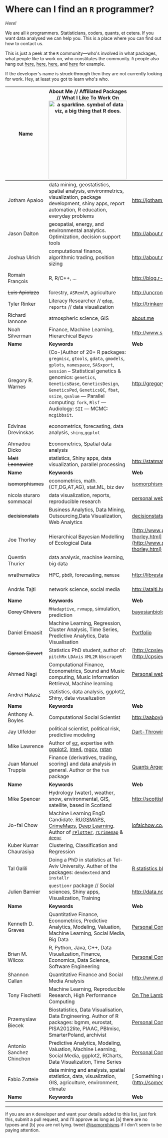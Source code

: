 # Where can I find an `R` programmer?

_Here!_

We are all `R` programmers. Statisticians, coders, quants, et cetera. If you want data analysed we can help you. This is a place where you can find out how to contact us.

This is just a peek at the `R` community&mdash;who's involved in what packages, what people like to work on, who constitutes the community. `R` people also hang out [here](https://twitter.com/search?q=%23Rstats), [here](http://stackoverflow.com/questions/tagged/r), [here](mailto:r-sig-jobs-request@r-project.org), and [here](http://www.google.com/search?q=stat.ethz.ch+pipermail) for example.



If the developer's name is ~~struck through~~ then they are not currently looking for work. Hey, at least you got to learn who's who.
</div>



| Name | About Me // Affiliated Packages // What I Like To Work On <img src="http://upload.wikimedia.org/wikipedia/commons/thumb/8/81/Sparkline_dowjones_new.svg/500px-Sparkline_dowjones_new.svg.png" width="250" title="a sparkline. symbol of data viz, a big thing that R does."/> | Website | Email | <img src="http://cdn.sstatic.net/stackoverflow/img/apple-touch-icon.png" title="StackOverflow: where programmers help each other debug" width="100"/> | <img src="http://github.global.ssl.fastly.net/images/modules/logos_page/GitHub-Mark.png" title="Github: where programmers share code" width="100" /> | <img src="http://scontent-b.xx.fbcdn.net/hphotos-prn2/1157664_10151640961054891_2062775343_n.png" title="R Bloggers: where R programmers share ideas with each other" width="100" /> | <img src="https://abs.twimg.com/a/1380503112/images/resources/twitter-bird-blue-on-white.png" title="Twitter: a worldwide chatroom" width="100" />|
| --- |  ------ | --- | --- | :---: | :---: | :---: | :---: |
| Jotham Apaloo | data mining, geostatistics, spatial analysis, environmetrics, visualization, package development, shiny apps, report automation, R education, everyday problems | http://jotham-city.com [LinkedIn](ca.linkedin.com/in/jothamapaloo) | jotham.apaloo@gmail.com | 
| Jason Dalton | geospatial, energy, and environmental analytics.  Optimization, decision support tools | http://about.me/jasondalton | jason.dalton@azimuth1.com | 
| Joshua Ulrich | computational finance, algorithmic trading, position sizing | http://about.me/joshuaulrich|| [![profile for Joshua Ulrich at Stack Overflow, Q&A for professional and enthusiast programmers](http://stackoverflow.com/users/flair/271616.png "profile for Joshua Ulrich at Stack Overflow, Q&A for professional and enthusiast programmers")](http://stackoverflow.com/users/271616/joshua-ulrich) | https://github.com/joshuaulrich | http://www.r-bloggers.com/author/joshua-ulrich/ | [@joshua_ulrich](https://twitter.com/joshua_ulrich) |
| Romain François | R, R/C++, ... | http://blog.r-enthusiasts.com || [![profile for Romain Francois at Stack Overflow, Q&A for professional and enthusiast programmers](http://stackoverflow.com/users/flair/499163.png "profile for Romain Francois at Stack Overflow, Q&A for professional and enthusiast programmers")](http://stackoverflow.com/users/499163/romain-francois) | https://github.com/romainfrancois | http://blog.r-enthusiasts.com | [@romain_francois](https://twitter.com/romain_francois) |
| ~~Luis Apiolaza~~ | forestry, `ASRemlR`, agriculture | http://uncronopio.org |  | | | [&mdash;](http://www.r-bloggers.com/author/luis/) | [@zentree](http://twitter.com/zentree) | 
| Tyler Rinker | Literacy Researcher // `qdap`, `reports` // data visualization | http://trinkerrstuff.wordpress.com/ | | [![profile for Tyler Rinker at Stack Overflow, Q&A for professional and enthusiast programmers](http://stackoverflow.com/users/flair/1000343.png "profile for Tyler Rinker at Stack Overflow, Q&A for professional and enthusiast programmers")](http://stackoverflow.com/users/1000343/tyler-rinker) | [Github](https://github.com/trinker) | [R Bloggers](http://www.r-bloggers.com/author/tylerrinker/) | [@tylerrinker](https://twitter.com/tylerrinker) |
| Richard Iannone | atmospheric science, GIS | [about.me](http://about.me/rich_i) | | | [rich-iannone](https://github.com/rich-iannone) | | [@riannone](http://twitter.com/riannone) |
|Noah Silverman|Finance, Machine Learning, Hierarchical Bayes|http://www.smartmediacorp.com | | | | | |
|**Name**|**Keywords**|**Web**|**Email**|**SO**|**G**|**R**|**T**|
|Gregory R. Warnes| (Co-)Author of 20+ R packages: `gregmisc`, `gtools`, `gdata`, `gmodels`, `gplots`, `namespace`, `SASxport`, `session` – Statistical genetics & genomics: `genetics`, `GeneticsBase`, `GeneticsDesign`, `GeneticsPed`, `GeneticsQC`, `fbat`, `ssize`, `qvalue` — Parallel computing: `fork`, `Rlsf` — Audiology: `SII` — MCMC: `mcgibbsit`.|http://gregoryrwarnes.com|greg@warnes.net| | ||
| Edvinas Drevinskas | econometrics, forecasting, data analysis, `shiny`,`ggplot`||edvinas.dre@gmail.com|[![profile for Joshua Ulrich at Stack Overflow, Q&A for professional and enthusiast programmers](http://stackoverflow.com/users/flair/2453235.png "profile for Pigeon at Stack Overflow, Q&A for professional and enthusiast programmers")](http://stackoverflow.com/users/2453235/pigeon)|||https://twitter.com/EdwinDre|
| Ahmadou Dicko |Econometrics, Spatial data analysis |  ||[![profile for dickoa at Stack Overflow, Q&A for professional and enthusiast programmers](http://stackoverflow.com/users/flair/592920.png "profile for dickoa at Stack Overflow, Q&A for professional and enthusiast programmers")](http://stackoverflow.com/users/592920/dickoa) | https://github.com/dickoa | | [@dickoah](http://twitter.com/dickoah) |
| ~~Matt Leonawicz~~ | statistics, Shiny apps, data visualization, parallel processing | http://statmatt.com | matt.rstat@gmail.com | | | | [@leonawicz](http://twitter.com/leonawicz) |
|**Name**|**Keywords**|**Web**|**Email**|**SO**|**G**|**R**|**T**|
| ~~isomorphismes~~ | econometrics, math.{CT,DG,AT,AG}, stat.ML, biz dev| [isomorphismes](http://isomorphism.es/tagged/R) [humility](http://humility.consulting) | isomorphisms@sdf.org || | [&mdash;](http://www.r-bloggers.com/author/isomorphismes/)  | [@isomorphisms](http://twitter.com/isomorphisms) |
| nicola sturaro sommacal | data visualization, reports, reproducible research |[personal website (italian only)](http://www.nicolasturaro.com) | | | [my page](https://github.com/nicolasturaro) | [my posts](http://www.r-bloggers.com/author/nicola-sturaro-sommacal/) | [@nicolasturaro](http://twitter.com/nicolasturaro) |
| ~~decisionstats~~ | Business Analytics, Data Mining, Outsourcing,Data Visualization, Web Analytics| [decisionstats](http://www.decisionstats.com) ||| | | [@poethacker](http://twitter.com/poethacker)
| Joe Thorley | Hierarchical Bayesian Modelling of Ecological Data| [http://www.poissonconsulting.ca/people/joe-thorley.html](http://www.poissonconsulting.ca/people/joe-thorley.html) |joe@poissonconsulting.ca||[&mdash;](https://github.com/poissonconsulting) || [@joe_thorley](http://twitter.com/joe_thorley)|
|Quentin Thurier| data analysis, machine learning, big data||quentin.thurier@gmail.com||[&mdash;](https://github.com/qthurier)|||
| ~~wrathematics~~ | HPC, `pbdR`, forecasting, `memuse` | http://librestats.com/ ||| [&mdash;](https://github.com/wrathematics) | http://www.r-bloggers.com/author/wrathematics/ ||
| András Tajti | network science, social media | http://atajti.hu|| [![profile for atajti at Stack Overflow, Q&A for professional and enthusiast programmers](http://stackoverflow.com/users/flair/3027274.png "profile for atajti at Stack Overflow, Q&A for professional and enthusiast programmers")](http://stackoverflow.com/users/3027274/atajti) | https://github.com/atajti |  | [@atajti](https://twitter.com/atajti) |
|**Name**|**Keywords**|**Web**|**Email**|**SO**|**G**|**R**|**T**|
| ~~Corey Chivers~~ | `MHadaptive`, `rvmapp`, simulation, prediction | [bayesianbiologist](http://bayesianbiologist.com/) ||| [https://github.com/cjbayesian](https://github.com/cjbayesian) | [&mdash;](http://www.r-bloggers.com/author/corey-chivers/) | [@cjbayesian](http://twitter.com/cjbayesian) |
|Daniel Emaasit| Machine Learning, Regression, Cluster Analysis, Time Series, Predictive Analytics, Data Visualisation|[Portfolio](http://danielemaasit.com/)|daniel.emaasit@gmail.com||https://github.com/emaasit||[@emaasit](http://twitter.com/emaasit) |
| ~~Carson Sievert~~ | Statistics PhD student, author of: `pitchRx` `LDAvis` `XML2R` `bbscrapeR`| [http://cpsievert.github.io/](http://cpsievert.github.io/) ||| [https://github.com/cpsievert](https://github.com/cpsievert) | [&mdash;](http://www.r-bloggers.com/author/corey-chivers/) | [@cpsievert](http://twitter.com/cpsievert) |
| Ahmed Nagi | Computational Finance, Econometrics, Sound and Music computing, Music Information Retrieval, Machine learning |[Personal website](http://lalas.github.io/quantitativeThoughts/) | ahmednagi@gmail.com | &mdash; | [&mdash;](https://github.com/lalas/) | [My posts](http://lalas.github.io/quantitativeThoughts/) |  |
| Andrei Halasz | statistics, data analysis, ggplot2, Shiny, data visualization|   | halasz.andrei@gmail.com|   |   |   |   |
|**Name**|**Keywords**|**Web**|**Email**|**SO**|**G**|**R**|**T**|
| Anthony A. Boyles | Computational Social Scientist | http://aaboyles.com | AABoyles@gmail.com | [SO](http://stackexchange.com/users/246792/tony) | [http://github.com/AABoyles](http://github.com/AABoyles) | | [@AABoyles](http://twitter.com/aaboyles) 
| Jay Ulfelder | political scientist, political risk, predictive modeling | [Dart-Throwing Chimp](http://dartthrowingchimp.wordpress.com/) | ulfelder@gmail.com |   | [https://github.com/ulfelder](https://github.com/ulfelder) |   | [@dtchimp](https://twitter.com/dtchimp) |
|Mike Lawrence|Author of [ez](http://cran.r-project.org/web/packages/ez/index.html), expertise with [ggplot2](http://cran.r-project.org/web/packages/ggplot2/index.html),  [lme4](http://cran.r-project.org/web/packages/lme4/index.html),  [mgcv](http://cran.r-project.org/web/packages/mgcv/index.html), [rstan](http://mc-stan.org)|  | mike.lwrnc@gmail.com | [![profile for Mike Lawrence on Stack Exchange, a network of free, community-driven Q&A sites](http://stackexchange.com/users/flair/58413.png "profile for Mike Lawrence on Stack Exchange, a network of free, community-driven Q&A sites")](http://stackexchange.com/users/58413) | http://github.com/mike-lawrence |  | [@MikeLwrnc](http://twitter.com/mikelwrnc)
| Juan Manuel Truppia | Finance (derivatives, trading, scoring) and data analysis in general. Author or the `tvm` package | [Quants Argentina](http://www.quantsargentina.com/) | jmtruppia@gmail.com | [juancentro](http://stackoverflow.com/users/645080/juancentro) | [https://github.com/juancentro](https://github.com/juancentro) | | [@jmtruppia](https://twitter.com/jmtruppia) |
|**Name**|**Keywords**|**Web**|**Email**|**SO**|**G**|**R**|**T**|
| Mike Spencer | Hydrology (water), weather, snow, environmental, GIS, satellite, based in Scotland | http://scottishsnow.wordpress.com | spencer.mike.r@gmail.com | [MikeRSpencer](http://stackoverflow.com/users/2773500/mikerspencer) | [github](https://github.com/mikerspencer) [bitbucket](https://bitbucket.org/mikerspencer) | [R on scottishsnow blog](http://scottishsnow.wordpress.com/tag/r/) | [@MikeRSpencer](https://twitter.com/MikeRSpencer)
| Jo-fai Chow | Machine Learning EngD Candidate. [RUGSMAPS](http://bit.ly/rugsmaps), [CrimeMaps](https://github.com/woobe/useR_2014), [Deep Learning](http://bit.ly/Z9lYVF). Author of [```rPlotter```](http://bit.ly/rPlotter), [```rCrimemap```](http://bit.ly/rCrimemap) & [```deepr```](http://bit.ly/bib_deepr) | [jofaichow.co.uk](http:///www.jofaichow.co.uk) | jofai.chow@gmail.com | | https://github.com/woobe | [Blend it like a Bayesian!](http://blenditbayes.blogspot.co.uk/) | [@matlabulous](https://twitter.com/matlabulous) |
| Kuber Kumar Chaurasiya | Clustering, Classification and Regression || kuberbhu@gmail.com | [outlier](http://stackoverflow.com/users/1645131/outlier) | [kuberiitb](https://github.com/kuberiitb) | | [@kuberasi](https://twitter.com/kuberasi) |
| Tal Galili | Doing a PhD in statistics at Tel-Aviv University. Auther of the packages: `dendextend` and `installr` | [R statistics blog](http://www.r-statistics.com/) | Tal.Galili@gmail.com | [![profile for Tal Galili at Stack Overflow, Q&A for professional and enthusiast programmers](http://stackoverflow.com/users/flair/256662.png "profile for Tyler Rinker at Stack Overflow, Q&A for professional and enthusiast programmers")](http://stackoverflow.com/users/256662/tal-galili) | https://github.com/talgalili | [R Bloggers](http://www.r-bloggers.com/author/tal-galili/) | [@talgalili](https://twitter.com/talgalili) |
| Julien Barnier | `questionr` package // Social sciences, Shiny apps, Visualization, Training | http://data.nozav.org (in french) | | [![profile for juba at Stack Overflow, Q&A for professional and enthusiast programmers](http://stackoverflow.com/users/flair/249691.png "profile for juba at Stack Overflow, Q&A for professional and enthusiast programmers")](http://stackoverflow.com/users/249691/juba) | https://github.com/juba | http://alea.fr.eu.org/ | [@nozav](https://twitter.com/nozav) |
|**Name**|**Keywords**|**Web**|**Email**|**SO**|**G**|**R**|**T**|
| Kenneth D. Graves | Quantitative Finance, Econometrics, Predictive Analytics, Modeling, Valuation, Machine Learning, Social Media, Big Data | [Personal Contact Page](http://kennethdgraves.brandyourself.com/)| ken_graves@yahoo.com |   | [https://github.com/majystr](https://github.com/majystr) |   | [@ken_graves](https://twitter.com/ken_graves) |
| Brian M. Wilcox | R, Python, Java, C++, Data Visualization, Finance, Economics, Data Science, Software Engineering  | [Personal Contact Page](http://brianmwilcox.com/)|  |   | [briwilcox](https://github.com/briwilcox) |   | [@Brian_M_Wilcox](https://twitter.com/Brian_M_Wilcox) |
| Shannon Callan | Quantitative Finance and Social Media Analysis | http://www.digitaltrendanalytics.com | smc@digitaltrendanalytics.com | http://stackoverflow.com/users/1736015/scallan | [smc-dta](https://github.com/smc-dta) |  |  |
| Tony Fischetti | Machine Learning, Reproducible Research, High Performance Computing | [On The Lambda](http://www.onthelambda.com)| tony.fischetti@gmail.com |  | [tonyfischetti](https://github.com/tonyfischetti) | [R-bloggers](http://www.r-bloggers.com/author/tony-fischettigmail-com/) | [@tonyfischetti](https://twitter.com/tonyfischetti) |
| Przemyslaw Biecek | Biostatistics, Data Visualisation, Data Engineering. Author of R packages: bgmm, eurostat, PISA2012lite, PIAAC, PBImisc, SmarterPoland, archivist | [Personal Contact Page](http://biecek.pl/)| przemyslaw.biecek@gmail.com | | [github://pbiecek](https://github.com/pbiecek) | [SmarterPoland](http://www.SmarterPoland.pl) | [@smarterpoland](https://twitter.com/smarterpoland) |
| Antonio Sanchez Chinchon | Predictive Analytics, Modeling, Valuation, Machine Learning, Social Media, ggplot2, RCharts, Data Visualization, Time Series | [Personal Contact Page](http://aschinchon.wordpress.com/)| aschinchon@gmail.com | | [github](https://github.com/aschinchon) | [R Bloggers](http://www.r-bloggers.com/author/aschinchon/) | [@aschinchon](https://twitter.com/aschinchon) |
| Fabio Zottele | data mining and analysis, spatial statistics, data, visualization, GIS, agriculture, environment, climate | [ Something must break ] (http://somecodejustbreaks.blogspot.it]) | fabio.zottele@gmail.com | [![profile for Fabio at Stack Overflow, Q&A for professional and enthusiast programmers](http://stackoverflow.com/users/flair/3110246.png "profile for Fabio at Stack Overflow, Q&A for professional and enthusiast programmers")](http://stackoverflow.com/users/3110246/fabio) | [https://github.com/zottelef](https://github.com/zottelef) | - | - |
|**Name**|**Keywords**|**Web**|**Email**|**SO**|**G**|**R**|**T**|


------------

If you are an `R` developer and want your details added to this list, just fork this, submit a pull request, and I'll approve as long as [a] there are no typoes and [b] you are not lying. tweet [@isomorphisms](http://twitter.com/isomorphisms) if I don't seem to be paying attention.
